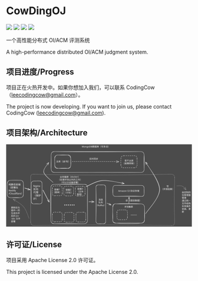 # CowDingOJ
[![](https://img.shields.io/github/license/Lixuannan/CowDingOJ)](http://www.apache.org/licenses/LICENSE-2.0.html)
[![](https://img.shields.io/github/contributors/Lixuannan/CowDingOJ)](https://github.com/Lixuannan/CowDingOJ/graphs/contributors)
[![](https://img.shields.io/github/v/release/Lixuannan/CowDingOJ)](https://github.com/Lixuannan/CowDingOJ/releases)
![](https://img.shields.io/github/last-commit/Lixuannan/CowDingOJ)

一个高性能分布式 OI/ACM 评测系统

A high-performance distributed OI/ACM judgment system.

## 项目进度/Progress

项目正在火热开发中。如果你想加入我们，可以联系 CodingCow（<leecodingcow@gmail.com>）。

The project is now developing. If you want to join us, please contact CodingCow (<leecodingcow@gmail.com>).

## 项目架构/Architecture

![Architecture](./arch.svg)

## 许可证/License

项目采用 Apache License 2.0 许可证。

This project is licensed under the Apache License 2.0.